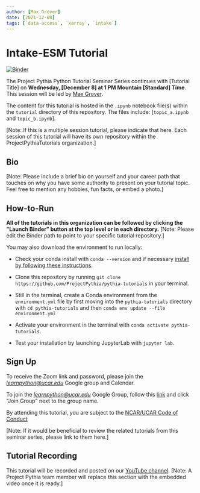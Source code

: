 ```yaml
---
author: [Max Grover]
date: [2021-12-08]
tags: [`data-access`, `xarray`, `intake`]
---
```


# Intake-ESM Tutorial

[![Binder](https://mybinder.org/badge_logo.svg)](https://mybinder.org/v2/gh/ProjectPythiaTutorials/intake-esm-tutorial_2021_12_08/main)

The Project Pythia Python Tutorial Seminar Series continues with [Tutorial Title] on **Wednesday, [December 8] at 1 PM Mountain [Standard] Time**. This session will be led by [Max Grover](https://github.com/mgrover1).

The content for this tutorial is hosted in the `.ipynb` notebook file(s) within the `tutorial` directory of this repository. The files include: [`topic_a.ipynb` and `topic_b.ipynb`].

[Note: If this is a multiple session tutorial, please indicate that here. Each session of this tutorial will have its own repository within the ProjectPythiaTutorials organization.]


## Bio

[Note: Please include a brief bio on yourself and your career path that touches on why you have some authority to present on your tutorial topic. Feel free to mention any hobbies, fun facts, or embed a photo.]


## How-to-Run

**All of the tutorials in this organization can be followed by clicking the "Launch Binder" button at the top level or in each directory.** [Note: Please edit the Binder path to point to your specific tutorial repository.]

You may also download the environment to run locally:

- Check your conda install with `conda --version` and if necessary [install by following these instructions](https://docs.conda.io/en/latest/miniconda.html).

- Clone this repository by running `git clone https://github.com/ProjectPythia/pythia-tutorials` in your terminal.

- Still in the terminal, create a Conda environment from the `environment.yml` file by first moving into the `pythia-tutorials` directory with `cd pythia-tutorials` and then `conda env update --file environment.yml`

- Activate your environment in the terminal with `conda activate pythia-tutorials`.

- Test your installation by launching JupyterLab with `jupyter lab`.


## Sign Up

To receive the Zoom link and password, please join the *learnpython@ucar.edu* Google group and Calendar.

To join the *learnpython@ucar.edu* Google Group, follow this [link](https://groups.google.com/a/ucar.edu/g/learnpython/about) and click "Join Group" next to the group name.

By attending this tutorial, you are subject to the [NCAR/UCAR Code of Conduct](https://www.ucar.edu/who-we-are/ethics-integrity/codes-conduct.)

[Note: If it would be beneficial to review the related tutorials from this seminar series, please link to them here.]


## Tutorial Recording

This tutorial will be recorded and posted on our [YouTube channel](https://www.youtube.com/channel/UCoZPBqJal5uKpO8ZiwzavCw).
[Note: A Project Pythia team member will replace this section with the embedded video once it is ready.]
